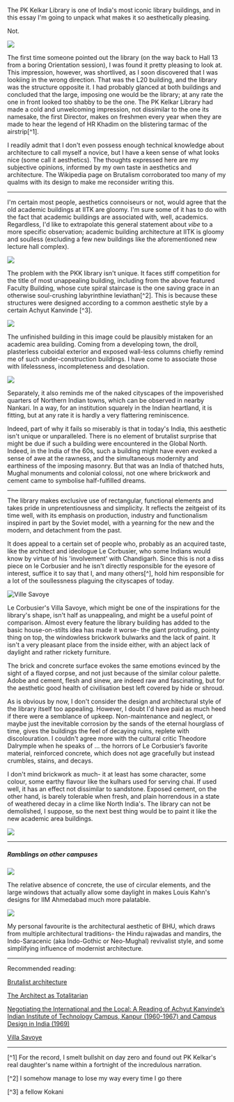 The PK Kelkar Library is one of India's most iconic library buildings, and in this essay I'm going to unpack what makes it so aesthetically pleasing. 

Not.

![](https://images.bhaskarassets.com/thumb/1600x900/web2images/521/2021/05/05/new-project-12_1620202995.jpg)

The first time someone pointed out the library (on the way back to Hall 13 from a boring Orientation session), I was found it pretty pleasing to look at. This impression, however, was shortlived, as I soon discovered that I was lookiing in the wrong direction. That was the L20 building, and the library was the structure opposite it. I had probably glanced at both buildings and concluded that the large, imposing one would be the library; at any rate the one in front looked too shabby to be the one. The PK Kelkar Library had made a cold and unwelcoming impression, not dissimilar to the one its namesake, the first Director, makes on freshmen every year when they are made to hear the legend of HR Khadim on the blistering tarmac of the airstrip[^1].

I readily admit that I don't even possess enough technical knowledge about architecture to call myself a novice, but I have a keen sense of what looks nice (some call it aesthetics). The thoughts expressed here are my subjective opinions, informed by my own taste in aesthetics and architecture. The Wikipedia page on Brutalism corroborated too many of my qualms with its design to make me reconsider writing this.

***

I'm certain most people, aesthetics connoiseurs or not, would agree that the old academic buildings at IITK are gloomy. I'm sure some of it has to do with the fact that academic buildings are associated with, well, academics. Regardless, I'd like to extrapolate this general statement about *vibe* to a more specific observation; academic building architecture at IITK is gloomy and soulless (excluding a few new buildings like the aforementioned new lecture hall complex). 

![](https://upload.wikimedia.org/wikipedia/commons/e/e7/IIT_Kanpur_Faculty_Building.JPG)

The problem with the PKK library isn't unique. It faces stiff competition for the title of most unappealing building, including from the above featured Faculty Building, whose cute spiral staircase is the one saving grace in an otherwise soul-crushing labyrinthine leviathan[^2]. This is because these structures were designed according to a common aesthetic style by a certain Achyut Kanvinde [^3].

![](https://thumbs.dreamstime.com/z/under-construction-residential-apartment-india-under-construction-multi-story-high-rise-residential-apartment-india-151703713.jpg)

The unfinished building in this image could be plausibly mistaken for an academic area building. Coming from a developing town, the droll, plasterless cuboidal exterior and exposed wall-less columns chiefly remind me of such under-construction buildings. I have come to associate those with lifelessness, incompleteness and desolation. 

![](https://static3.bigstockphoto.com/3/0/2/large1500/203252125.jpg)

Separately, it also reminds me of the naked cityscapes of the impoverished quarters of Northern Indian towns, which can be observed in nearby Nankari. In a way, for an institution squarely in the Indian heartland, it is fitting, but at any rate it is hardly a very flattering reminiscence.

Indeed, part of why it fails so miserably is that in today's India, this aesthetic isn't unique or unparalleled. There is no element of brutalist surprise that might be due if such a building were encountered in the Global North. Indeed, in the India of the 60s, such a building might have even evoked a sense of awe at the rawness, and the simultaneous modernity and earthiness of the imposing masonry. But that was an India of thatched huts, Mughal monuments and colonial colossi, not one where brickwork and cement came to symbolise half-fulfilled dreams.

***

The library makes exclusive use of rectangular, functional elements and takes pride in unpretentiousness and simplicity. It reflects the zeitgeist of its time well, with its emphasis on production, industry and functionalism inspired in part by the Soviet model, with a yearning for the new and the modern, and detachment from the past.

It does appeal to a certain set of people who, probably as an acquired taste, like the architect and ideologue Le Corbusier, who some Indians would know by virtue of his 'involvement' with Chandigarh. Since this is not a diss piece on le Corbusier and he isn't directly responsible for the eyesore of interest, suffice it to say that I, and many others[^], hold him responsible for a lot of the soullessness plaguing the cityscapes of today. 

![Ville Savoye](https://cdn.kastatic.org/ka-perseus-images/889d4b84b5d369689745b2441c7427e07089bef5.jpg)

Le Corbusier's Villa Savoye, which might be one of the inspirations for the library's shape, isn't half as unappealing, and might be a useful point of comparison. Almost every feature the library building has added to the basic house-on-stilts idea has made it worse- the giant protruding, pointy thing on top, the windowless brickwork bulwarks and the lack of paint. It isn't a very pleasant place from the inside either, with an abject lack of daylight and rather rickety furniture.

The brick and concrete surface evokes the same emotions evinced by the sight of a flayed corpse, and not just because of the similar colour palette. Adobe and cement, flesh and sinew, are indeed raw and fascinating, but for the aesthetic good health of civilisation best left covered by hide or shroud.

As is obvious by now, I don't consider the design and architectural style of the library itself too appealing. However, I doubt I'd have paid as much heed if there were a semblance of upkeep. Non-maintenance and neglect, or maybe just the inevitable corrosion by the sands of the eternal hourglass of time, gives the buildings the feel of decaying ruins, replete with discolouration. I couldn't agree more with the cultural critic Theodore Dalrymple when he speaks of
	... the horrors of Le Corbusier’s favorite material, reinforced concrete, which does not age gracefully but instead crumbles, stains, and decays.

I don't mind brickwork as much- it at least has some character, some colour, some earthy flavour like the kulhars used for serving chai. If used well, it has an effect not dissimilar to sandstone. Exposed cement, on the other hand, is barely tolerable when fresh, and plain horrendous in a state of weathered decay in a clime like North India's. The library can not be demolished, I suppose, so the next best thing would be to paint it like the new academic area buildings. 

![](http://www.iitk.ac.in/doaa/images/slider/Img-1.jpg)

*** 

##### Ramblings on other campuses

![](https://images.adsttc.com/media/images/5037/e64a/28ba/0d59/9b00/033e/slideshow/stringio.jpg?1414231168)

The relative absence of concrete, the use of circular elements, and the large windows that actually allow some daylight in makes Louis Kahn's designs for IIM Ahmedabad much more palatable.

![](https://www.iitbhu.ac.in/contents/iitbhu/img/slider/iit_bhu_slider_03.jpg)

My personal favourite is the architectural aesthetic of BHU, which draws from multiple architectural traditions- the Hindu rajwadas and mandirs, the Indo-Saracenic (aka Indo-Gothic or Neo-Mughal) revivalist style, and some simplifying influence of modernist architecture. 

***

Recommended reading:

[Brutalist architecture](https://en.wikipedia.org/wiki/Brutalist_architecture)

[The Architect as Totalitarian](https://www.city-journal.org/html/architect-totalitarian-13246.html)

[Negotiating the International and the Local: A Reading of Achyut Kanvinde’s Indian Institute of Technology Campus, Kanpur (1960-1967) and Campus Design in India (1969)](http://sahanz2015.be.unsw.edu.au/papers/Sane_Negotiating-the-International-and-the-Local.pdf)

[Villa Savoye](https://www.khanacademy.org/humanities/ap-art-history/later-europe-and-americas/modernity-ap/a/corbusier-savoye)

***

[^1] For the record, I smelt bullshit on day zero and found out PK Kelkar's real daughter's name within a fortnight of the incredulous narration.

[^2] I somehow manage to lose my way every time I go there

[^3] a fellow Kokani
